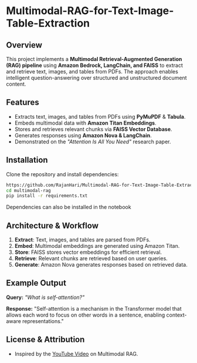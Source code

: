 # Multimodal-RAG-for-Text-Image-Table-Extraction

## Overview
This project implements a **Multimodal Retrieval-Augmented Generation (RAG) pipeline** using **Amazon Bedrock, LangChain, and FAISS** to extract and retrieve text, images, and tables from PDFs. The approach enables intelligent question-answering over structured and unstructured document content.

## Features
- Extracts text, images, and tables from PDFs using **PyMuPDF** & **Tabula**.
- Embeds multimodal data with **Amazon Titan Embeddings**.
- Stores and retrieves relevant chunks via **FAISS Vector Database**.
- Generates responses using **Amazon Nova & LangChain**.
- Demonstrated on the *"Attention Is All You Need"* research paper.

## Installation
Clone the repository and install dependencies:
```bash
https://github.com/RajanHari/Multimodal-RAG-for-Text-Image-Table-Extraction.git
cd multimodal-rag
pip install -r requirements.txt
```

Dependencies can also be installed in the notebook


## Architecture & Workflow
1. **Extract**: Text, images, and tables are parsed from PDFs.
2. **Embed**: Multimodal embeddings are generated using Amazon Titan.
3. **Store**: FAISS stores vector embeddings for efficient retrieval.
4. **Retrieve**: Relevant chunks are retrieved based on user queries.
5. **Generate**: Amazon Nova generates responses based on retrieved data.

## Example Output
**Query:** *"What is self-attention?"*

**Response:** "Self-attention is a mechanism in the Transformer model that allows each word to focus on other words in a sentence, enabling context-aware representations."



## License & Attribution
- Inspired by the [YouTube Video](https://www.youtube.com/watch?v=jDFpEnJeSVg) on Multimodal RAG.

